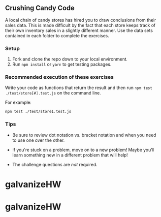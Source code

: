 ## Crushing Candy Code

A local chain of candy stores has hired you to draw conclusions from their sales data. This is made difficult by the fact that each store keeps track of their own inventory sales in a slightly different manner. Use the data sets contained in each folder to complete the exercises.

### Setup

1. Fork and clone the repo down to your local environment.
1. Run `npm install` or `yarn` to get testing packages.

### Recommended execution of these exercises

Write your code as functions that return the result and then run `npm test ./test/store[#].test.js` on the command line.

For example:

```bash
npm test ./test/store1.test.js
```

### Tips

* Be sure to review dot notation vs. bracket notation and when you need to use one over the other.

* If you're stuck on a problem, move on to a new problem! Maybe you'll learn something new in a different problem that will help!

* The challenge questions are _not_ required. 
# galvanizeHW
# galvanizeHW
